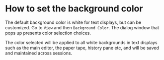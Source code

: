 # How to set the background color

The default background color is white for text displays, but can be customized. Go to `View` and then `Background Color`. The dialog window that pops up presents color selection choices. 

The color selected will be applied to all white backgrounds in text displays such as the main editor, the paper tape, history pane etc, and will be saved and maintained across sessions.